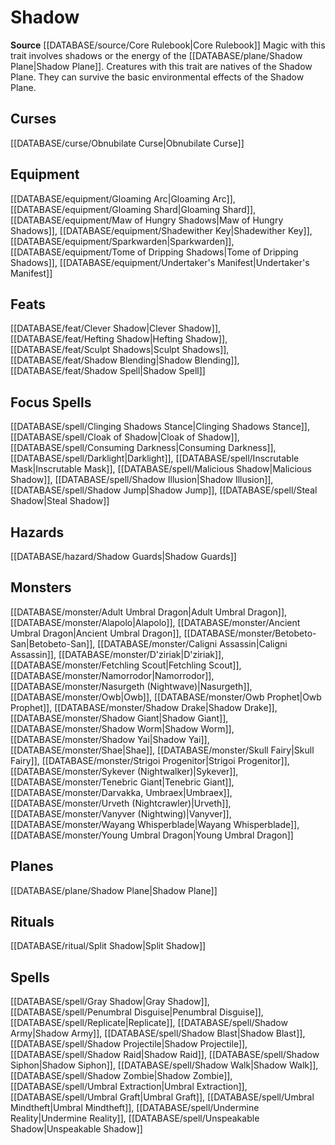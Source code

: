 ﻿---
id: '143'
name: Shadow
rarity: Common
source: '[[DATABASE/source/Core Rulebook|Core Rulebook]]'
trait:
- Shadow
type: Trait

---
# Shadow

**Source** [[DATABASE/source/Core Rulebook|Core Rulebook]] 
Magic with this trait involves shadows or the energy of the [[DATABASE/plane/Shadow Plane|Shadow Plane]]. Creatures with this trait are natives of the Shadow Plane. They can survive the basic environmental effects of the Shadow Plane.

## Curses

[[DATABASE/curse/Obnubilate Curse|Obnubilate Curse]]

## Equipment

[[DATABASE/equipment/Gloaming Arc|Gloaming Arc]], [[DATABASE/equipment/Gloaming Shard|Gloaming Shard]], [[DATABASE/equipment/Maw of Hungry Shadows|Maw of Hungry Shadows]], [[DATABASE/equipment/Shadewither Key|Shadewither Key]], [[DATABASE/equipment/Sparkwarden|Sparkwarden]], [[DATABASE/equipment/Tome of Dripping Shadows|Tome of Dripping Shadows]], [[DATABASE/equipment/Undertaker's Manifest|Undertaker's Manifest]]

## Feats

[[DATABASE/feat/Clever Shadow|Clever Shadow]], [[DATABASE/feat/Hefting Shadow|Hefting Shadow]], [[DATABASE/feat/Sculpt Shadows|Sculpt Shadows]], [[DATABASE/feat/Shadow Blending|Shadow Blending]], [[DATABASE/feat/Shadow Spell|Shadow Spell]]

## Focus Spells

[[DATABASE/spell/Clinging Shadows Stance|Clinging Shadows Stance]], [[DATABASE/spell/Cloak of Shadow|Cloak of Shadow]], [[DATABASE/spell/Consuming Darkness|Consuming Darkness]], [[DATABASE/spell/Darklight|Darklight]], [[DATABASE/spell/Inscrutable Mask|Inscrutable Mask]], [[DATABASE/spell/Malicious Shadow|Malicious Shadow]], [[DATABASE/spell/Shadow Illusion|Shadow Illusion]], [[DATABASE/spell/Shadow Jump|Shadow Jump]], [[DATABASE/spell/Steal Shadow|Steal Shadow]]

## Hazards

[[DATABASE/hazard/Shadow Guards|Shadow Guards]]

## Monsters

[[DATABASE/monster/Adult Umbral Dragon|Adult Umbral Dragon]], [[DATABASE/monster/Alapolo|Alapolo]], [[DATABASE/monster/Ancient Umbral Dragon|Ancient Umbral Dragon]], [[DATABASE/monster/Betobeto-San|Betobeto-San]], [[DATABASE/monster/Caligni Assassin|Caligni Assassin]], [[DATABASE/monster/D'ziriak|D'ziriak]], [[DATABASE/monster/Fetchling Scout|Fetchling Scout]], [[DATABASE/monster/Namorrodor|Namorrodor]], [[DATABASE/monster/Nasurgeth (Nightwave)|Nasurgeth]], [[DATABASE/monster/Owb|Owb]], [[DATABASE/monster/Owb Prophet|Owb Prophet]], [[DATABASE/monster/Shadow Drake|Shadow Drake]], [[DATABASE/monster/Shadow Giant|Shadow Giant]], [[DATABASE/monster/Shadow Worm|Shadow Worm]], [[DATABASE/monster/Shadow Yai|Shadow Yai]], [[DATABASE/monster/Shae|Shae]], [[DATABASE/monster/Skull Fairy|Skull Fairy]], [[DATABASE/monster/Strigoi Progenitor|Strigoi Progenitor]], [[DATABASE/monster/Sykever (Nightwalker)|Sykever]], [[DATABASE/monster/Tenebric Giant|Tenebric Giant]], [[DATABASE/monster/Darvakka, Umbraex|Umbraex]], [[DATABASE/monster/Urveth (Nightcrawler)|Urveth]], [[DATABASE/monster/Vanyver (Nightwing)|Vanyver]], [[DATABASE/monster/Wayang Whisperblade|Wayang Whisperblade]], [[DATABASE/monster/Young Umbral Dragon|Young Umbral Dragon]]

## Planes

[[DATABASE/plane/Shadow Plane|Shadow Plane]]

## Rituals

[[DATABASE/ritual/Split Shadow|Split Shadow]]

## Spells

[[DATABASE/spell/Gray Shadow|Gray Shadow]], [[DATABASE/spell/Penumbral Disguise|Penumbral Disguise]], [[DATABASE/spell/Replicate|Replicate]], [[DATABASE/spell/Shadow Army|Shadow Army]], [[DATABASE/spell/Shadow Blast|Shadow Blast]], [[DATABASE/spell/Shadow Projectile|Shadow Projectile]], [[DATABASE/spell/Shadow Raid|Shadow Raid]], [[DATABASE/spell/Shadow Siphon|Shadow Siphon]], [[DATABASE/spell/Shadow Walk|Shadow Walk]], [[DATABASE/spell/Shadow Zombie|Shadow Zombie]], [[DATABASE/spell/Umbral Extraction|Umbral Extraction]], [[DATABASE/spell/Umbral Graft|Umbral Graft]], [[DATABASE/spell/Umbral Mindtheft|Umbral Mindtheft]], [[DATABASE/spell/Undermine Reality|Undermine Reality]], [[DATABASE/spell/Unspeakable Shadow|Unspeakable Shadow]]